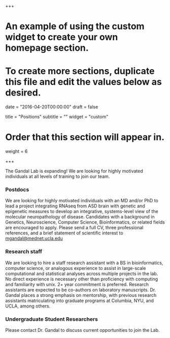 +++
# An example of using the custom widget to create your own homepage section.
# To create more sections, duplicate this file and edit the values below as desired.

date = "2016-04-20T00:00:00"
draft = false

title = "Positions"
subtitle = ""
widget = "custom"

# Order that this section will appear in.
weight = 6

+++

The Gandal Lab is expanding! We are looking for highly motivated individuals at all levels of training to join our team.

### Postdocs
We are looking for highly motivated individuals with an MD and/or PhD to lead a project integrating RNAseq from ASD brain with genetic and epigenetic measures to develop an integrative, systems-level view of the molecular neuropathology of disease. Candidates with a background in Genetics, Neuroscience, Computer Science, Bioinformatics, or related fields are encouraged to apply.
Please send a full CV, three professional references, and a brief statement of scientific interest to mgandal@mednet.ucla.edu

### Research staff
We are looking to hire a staff research assistant with a BS in bioinformatics, computer science, or analogous experience to assist in large-scale computational and statistical analyses across multiple projects in the lab. No direct experience is necessary other than proficiency with computing and familiarity with unix. 2+ year commitment is preferred. Research assistants are expected to be co-authors on laboratory manuscripts. Dr. Gandal places a strong emphasis on mentorship, with previous research assistants matriculating into graduate programs at Columbia, NYU, and UCLA, among others.

### Undergraduate Student Researchers
Please contact Dr. Gandal to discuss current opportunities to join the Lab.
